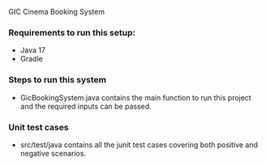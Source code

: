 GIC Cinema Booking System

### Requirements to run this setup:
- Java 17
- Gradle

### Steps to run this system
- GicBookingSystem.java contains the main function to run this project and the required inputs can be passed.

### Unit test cases
- src/test/java contains all the junit test cases covering both positive and negative scenarios.
